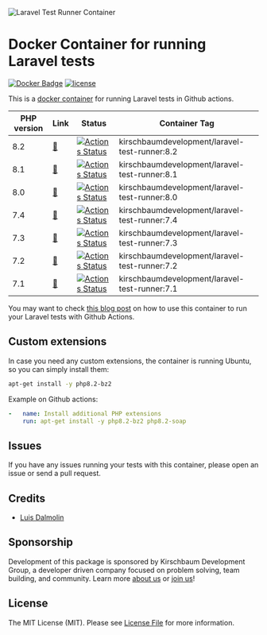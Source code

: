 ![Laravel Test Runner Container](banner.jpg "Laravel Test Runner Container")

# Docker Container for running Laravel tests

[![Docker Badge](https://img.shields.io/docker/pulls/kirschbaumdevelopment/laravel-test-runner)](https://hub.docker.com/r/kirschbaumdevelopment/laravel-test-runner/)
[![license](https://img.shields.io/github/license/mashape/apistatus.svg)](https://cloud.docker.com/u/kirschbaumdevelopment/repository/docker/kirschbaumdevelopment/laravel-test-runner)

This is a [docker container](https://cloud.docker.com/u/kirschbaumdevelopment/repository/docker/kirschbaumdevelopment/laravel-test-runner) for running Laravel tests in Github actions.

| PHP version | Link                                                                                          | Status | Container Tag |
| ---------- |-----------------------------------------------------------------------------------------------| ------ | ------------- |
| 8.2 | [🔗](https://github.com/kirschbaum-development/laravel-test-runner-container/blob/master/8.2) | [![Actions Status](https://github.com/kirschbaum-development/laravel-test-runner-container/workflows/php-8.2-validate/badge.svg)](https://github.com/kirschbaum-development/laravel-test-runner-container/actions) | kirschbaumdevelopment/laravel-test-runner:8.2 |
| 8.1 | [🔗](https://github.com/kirschbaum-development/laravel-test-runner-container/blob/master/8.1) | [![Actions Status](https://github.com/kirschbaum-development/laravel-test-runner-container/workflows/php-8.1-validate/badge.svg)](https://github.com/kirschbaum-development/laravel-test-runner-container/actions) | kirschbaumdevelopment/laravel-test-runner:8.1 |
| 8.0 | [🔗](https://github.com/kirschbaum-development/laravel-test-runner-container/blob/master/8.0) | [![Actions Status](https://github.com/kirschbaum-development/laravel-test-runner-container/workflows/php-8.0-validate/badge.svg)](https://github.com/kirschbaum-development/laravel-test-runner-container/actions) | kirschbaumdevelopment/laravel-test-runner:8.0 |
| 7.4 | [🔗](https://github.com/kirschbaum-development/laravel-test-runner-container/blob/master/7.4) | [![Actions Status](https://github.com/kirschbaum-development/laravel-test-runner-container/workflows/php-7.4-validate/badge.svg)](https://github.com/kirschbaum-development/laravel-test-runner-container/actions) | kirschbaumdevelopment/laravel-test-runner:7.4 |
| 7.3 | [🔗](https://github.com/kirschbaum-development/laravel-test-runner-container/blob/master/7.3) | [![Actions Status](https://github.com/kirschbaum-development/laravel-test-runner-container/workflows/php-7.3-validate/badge.svg)](https://github.com/kirschbaum-development/laravel-test-runner-container/actions) | kirschbaumdevelopment/laravel-test-runner:7.3 |
| 7.2 | [🔗](https://github.com/kirschbaum-development/laravel-test-runner-container/blob/master/7.2) | [![Actions Status](https://github.com/kirschbaum-development/laravel-test-runner-container/workflows/php-7.2-validate/badge.svg)](https://github.com/kirschbaum-development/laravel-test-runner-container/actions) | kirschbaumdevelopment/laravel-test-runner:7.2 |
| 7.1 | [🔗](https://github.com/kirschbaum-development/laravel-test-runner-container/blob/master/7.1) | [![Actions Status](https://github.com/kirschbaum-development/laravel-test-runner-container/workflows/php-7.1-validate/badge.svg)](https://github.com/kirschbaum-development/laravel-test-runner-container/actions) | kirschbaumdevelopment/laravel-test-runner:7.1 |

You may want to check [this blog post](https://kirschbaumdevelopment.com/news-articles/using-github-actions-to-setup-ci-cd-with-laravel-and-mysql) on how to use this container to run your Laravel tests with Github Actions.

## Custom extensions

In case you need any custom extensions, the container is running Ubuntu, so you can simply install them:

```bash
apt-get install -y php8.2-bz2
```

Example on Github actions:

```yaml
-   name: Install additional PHP extensions
    run: apt-get install -y php8.2-bz2 php8.2-soap
```

## Issues

If you have any issues running your tests with this container, please open an issue or send a pull request.

## Credits

- [Luis Dalmolin](https://github.com/luisdalmolin)

## Sponsorship

Development of this package is sponsored by Kirschbaum Development Group, a developer driven company focused on problem solving, team building, and community. Learn more [about us](https://kirschbaumdevelopment.com) or [join us](https://careers.kirschbaumdevelopment.com)!

## License

The MIT License (MIT). Please see [License File](LICENSE) for more information.
